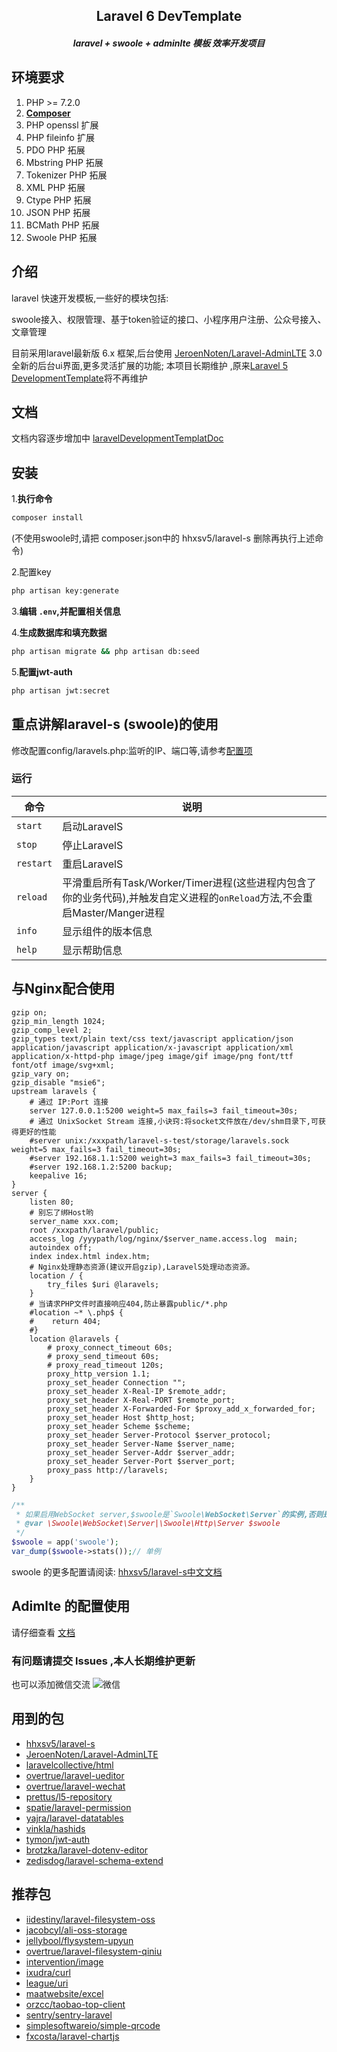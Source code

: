 <h2 align="center">Laravel 6 DevTemplate<h5>

<p align="center">
    <b>laravel + swoole + adminlte 模板 效率开发项目</b>
</p>

## 环境要求

1. PHP >= 7.2.0
2. **[Composer](https://getcomposer.org/)**
3. PHP openssl 扩展
4. PHP fileinfo 扩展
5. PDO PHP 拓展
6. Mbstring PHP 拓展
7. Tokenizer PHP 拓展
8. XML PHP 拓展
9. Ctype PHP 拓展
10. JSON PHP 拓展
11. BCMath PHP 拓展
12. Swoole PHP 拓展


## 介绍

laravel 快速开发模板,一些好的模块包括:

swoole接入、权限管理、基于token验证的接口、小程序用户注册、公众号接入、文章管理

目前采用laravel最新版 6.x 框架,后台使用 [JeroenNoten/Laravel-AdminLTE](https://github.com/JeroenNoten/Laravel-AdminLTE) 3.0 全新的后台ui界面,更多灵活扩展的功能; 本项目长期维护 ,原来[Laravel 5 DevelopmentTemplate](https://github.com/cranux/laravelDevelopmentTemplate)将不再维护

## 文档

文档内容逐步增加中  [laravelDevelopmentTemplatDoc](http://doc.niexp.cn/docs/laravelDevelopmentTemplate)

## 安装

1.**执行命令**

```bash
composer install 
```
(不使用swoole时,请把 composer.json中的 hhxsv5/laravel-s 删除再执行上述命令)

2.配置key

```bash
php artisan key:generate
```

3.**编辑 `.env`,并配置相关信息**

4.**生成数据库和填充数据**

```bash
php artisan migrate && php artisan db:seed
```
5.**配置jwt-auth**

```bash
php artisan jwt:secret
```

## 重点讲解laravel-s (swoole)的使用
修改配置config/laravels.php:监听的IP、端口等,请参考[配置项](https://github.com/hhxsv5/laravel-s/blob/master/Settings-CN.md)

### 运行
| 命令 | 说明 |
| --------- | --------- |
| `start` | 启动LaravelS|
| `stop` | 停止LaravelS |
| `restart` | 重启LaravelS |
| `reload` | 平滑重启所有Task/Worker/Timer进程(这些进程内包含了你的业务代码),并触发自定义进程的`onReload`方法,不会重启Master/Manger进程 |
| `info` | 显示组件的版本信息 |
| `help` | 显示帮助信息 |

## 与Nginx配合使用
```nginx
gzip on;
gzip_min_length 1024;
gzip_comp_level 2;
gzip_types text/plain text/css text/javascript application/json application/javascript application/x-javascript application/xml application/x-httpd-php image/jpeg image/gif image/png font/ttf font/otf image/svg+xml;
gzip_vary on;
gzip_disable "msie6";
upstream laravels {
    # 通过 IP:Port 连接
    server 127.0.0.1:5200 weight=5 max_fails=3 fail_timeout=30s;
    # 通过 UnixSocket Stream 连接,小诀窍:将socket文件放在/dev/shm目录下,可获得更好的性能
    #server unix:/xxxpath/laravel-s-test/storage/laravels.sock weight=5 max_fails=3 fail_timeout=30s;
    #server 192.168.1.1:5200 weight=3 max_fails=3 fail_timeout=30s;
    #server 192.168.1.2:5200 backup;
    keepalive 16;
}
server {
    listen 80;
    # 别忘了绑Host哟
    server_name xxx.com;
    root /xxxpath/laravel/public;
    access_log /yyypath/log/nginx/$server_name.access.log  main;
    autoindex off;
    index index.html index.htm;
    # Nginx处理静态资源(建议开启gzip),LaravelS处理动态资源。
    location / {
        try_files $uri @laravels;
    }
    # 当请求PHP文件时直接响应404,防止暴露public/*.php
    #location ~* \.php$ {
    #    return 404;
    #}
    location @laravels {
        # proxy_connect_timeout 60s;
        # proxy_send_timeout 60s;
        # proxy_read_timeout 120s;
        proxy_http_version 1.1;
        proxy_set_header Connection "";
        proxy_set_header X-Real-IP $remote_addr;
        proxy_set_header X-Real-PORT $remote_port;
        proxy_set_header X-Forwarded-For $proxy_add_x_forwarded_for;
        proxy_set_header Host $http_host;
        proxy_set_header Scheme $scheme;
        proxy_set_header Server-Protocol $server_protocol;
        proxy_set_header Server-Name $server_name;
        proxy_set_header Server-Addr $server_addr;
        proxy_set_header Server-Port $server_port;
        proxy_pass http://laravels;
    }
}
```

```php
/**
 * 如果启用WebSocket server,$swoole是`Swoole\WebSocket\Server`的实例,否则是是`Swoole\Http\Server`的实例
 * @var \Swoole\WebSocket\Server|\Swoole\Http\Server $swoole
 */
$swoole = app('swoole');
var_dump($swoole->stats());// 单例
```


swoole 的更多配置请阅读:
[hhxsv5/laravel-s中文文档](https://github.com/hhxsv5/laravel-s/blob/master/README-CN.md)

## Adimlte 的配置使用
请仔细查看 [文档](https://github.com/JeroenNoten/Laravel-AdminLTE#62-favicon)

### 有问题请提交 lssues ,本人长期维护更新
也可以添加微信交流 
![微信](https://image.niexp.cn/wx/mmqrcode1578754969742.png)



## 用到的包
- [hhxsv5/laravel-s](https://github.com/hhxsv5/laravel-s)
- [JeroenNoten/Laravel-AdminLTE](https://github.com/JeroenNoten/Laravel-AdminLTE)
- [laravelcollective/html](https://github.com/LaravelCollective/html)
- [overtrue/laravel-ueditor](https://github.com/overtrue/laravel-ueditor)
- [overtrue/laravel-wechat](https://github.com/overtrue/laravel-wechat)
- [prettus/l5-repository](https://github.com/andersao/l5-repository)
- [spatie/laravel-permission](https://github.com/spatie/laravel-permission)
- [yajra/laravel-datatables](https://github.com/yajra/laravel-datatables)
- [vinkla/hashids](https://github.com/vinkla/laravel-hashids)
- [tymon/jwt-auth](https://github.com/tymondesigns/jwt-auth)
- [brotzka/laravel-dotenv-editor](https://github.com/brotzka/laravel-dotenv-editor)
- [zedisdog/laravel-schema-extend](https://github.com/zedisdog/laravel-schema-extend)

## 推荐包
- [iidestiny/laravel-filesystem-oss](https://packagist.org/packages/iidestiny/laravel-filesystem-oss)
- [jacobcyl/ali-oss-storage](https://github.com/jacobcyl/Aliyun-oss-storage)
- [jellybool/flysystem-upyun](https://github.com/JellyBool/flysystem-upyun)
- [overtrue/laravel-filesystem-qiniu](https://github.com/overtrue/laravel-filesystem-qiniu)
- [intervention/image](https://github.com/Intervention/image)
- [ixudra/curl](https://github.com/ixudra/curl)
- [league/uri](https://github.com/thephpleague/uri)
- [maatwebsite/excel](https://github.com/Maatwebsite/Laravel-Excel)
- [orzcc/taobao-top-client](https://github.com/orzcc/taobao-top-client)
- [sentry/sentry-laravel](https://github.com/getsentry/sentry-laravel)
- [simplesoftwareio/simple-qrcode](https://github.com/SimpleSoftwareIO/simple-qrcodea)
- [fxcosta/laravel-chartjs](https://github.com/fxcosta/laravel-chartjs)

